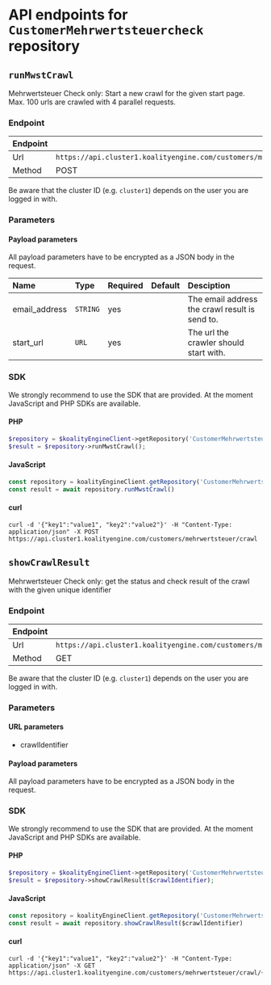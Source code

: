 # API endpoints for `CustomerMehrwertsteuercheck` repository


## `runMwstCrawl`

Mehrwertsteuer Check only: Start a new crawl for the given start page. Max. 100 urls are crawled with 4 parallel requests.

### Endpoint
| Endpoint |                                                                       |
|:---------|:----------------------------------------------------------------------|
| Url      | ```https://api.cluster1.koalityengine.com/customers/mehrwertsteuer/crawl```|
| Method   | POST                                      |

Be aware that the cluster ID (e.g. `cluster1`) depends on the user you are logged in with.

### Parameters

#### Payload parameters

All payload parameters have to be encrypted as a JSON body in the request.

| Name                    | Type  | Required  | Default   | Desciption   |
|:----|:------|:----------|:-------------|:-------------|
| email_address  | `STRING` |  yes        |   | The email address the crawl result is send to.           |
| start_url  | `URL` |  yes        |   | The url the crawler should start with.           |

### SDK

We strongly recommend to use the SDK that are provided. At the moment JavaScript and PHP SDKs are available.

#### PHP
```php
$repository = $koalityEngineClient->getRepository('CustomerMehrwertsteuercheck');
$result = $repository->runMwstCrawl();
```

#### JavaScript

```javascript
const repository = koalityEngineClient.getRepository('CustomerMehrwertsteuercheck')
const result = await repository.runMwstCrawl()
```

#### curl

```shell
curl -d '{"key1":"value1", "key2":"value2"}' -H "Content-Type: application/json" -X POST https://api.cluster1.koalityengine.com/customers/mehrwertsteuer/crawl
```


## `showCrawlResult`

Mehrwertsteuer Check only: get the status and check result of the crawl with the given unique identifier

### Endpoint
| Endpoint |                                                                       |
|:---------|:----------------------------------------------------------------------|
| Url      | ```https://api.cluster1.koalityengine.com/customers/mehrwertsteuer/crawl/{crawlIdentifier}```|
| Method   | GET                                      |

Be aware that the cluster ID (e.g. `cluster1`) depends on the user you are logged in with.

### Parameters

#### URL parameters
 - crawlIdentifier

#### Payload parameters

All payload parameters have to be encrypted as a JSON body in the request.


### SDK

We strongly recommend to use the SDK that are provided. At the moment JavaScript and PHP SDKs are available.

#### PHP
```php
$repository = $koalityEngineClient->getRepository('CustomerMehrwertsteuercheck');
$result = $repository->showCrawlResult($crawlIdentifier);
```

#### JavaScript

```javascript
const repository = koalityEngineClient.getRepository('CustomerMehrwertsteuercheck')
const result = await repository.showCrawlResult($crawlIdentifier)
```

#### curl

```shell
curl -d '{"key1":"value1", "key2":"value2"}' -H "Content-Type: application/json" -X GET https://api.cluster1.koalityengine.com/customers/mehrwertsteuer/crawl/{crawlIdentifier}
```

